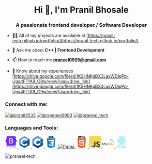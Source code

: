 <h1 align="center">Hi 👋, I'm Pranil Bhosale</h1>
<h3 align="center">A passionate frontend developer / Software Developer</h3>

- 👨‍💻 All of my projects are available at [https://pranil-tech.github.io/portfolio/](https://pranil-tech.github.io/portfolio/)

- 💬 Ask me about **C++ | Frontend Development**

- 📫 How to reach me **praneel0905@gmail.com**

- 📄 Know about my experiences [https://drive.google.com/file/d/1K9HNKgBX3LaxWDIqPp-Ugs4FTfAB_O9w/view?usp=drive_link](https://drive.google.com/file/d/1K9HNKgBX3LaxWDIqPp-Ugs4FTfAB_O9w/view?usp=drive_link)

<h3 align="left">Connect with me:</h3>
<p align="left">
<a href="https://linkedin.com/in/@pranil4533" target="blank"><img align="center" src="https://raw.githubusercontent.com/rahuldkjain/github-profile-readme-generator/master/src/images/icons/Social/linked-in-alt.svg" alt="@pranil4533" height="30" width="40" /></a>
<a href="https://www.hackerrank.com/@rajeneel0993" target="blank"><img align="center" src="https://raw.githubusercontent.com/rahuldkjain/github-profile-readme-generator/master/src/images/icons/Social/hackerrank.svg" alt="@rajeneel0993" height="30" width="40" /></a>
<a href="https://www.leetcode.com/@praneel_tech" target="blank"><img align="center" src="https://raw.githubusercontent.com/rahuldkjain/github-profile-readme-generator/master/src/images/icons/Social/leet-code.svg" alt="@praneel_tech" height="30" width="40" /></a>
</p>

<h3 align="left">Languages and Tools:</h3>
<p align="left"> <a href="https://getbootstrap.com" target="_blank" rel="noreferrer"> <img src="https://raw.githubusercontent.com/devicons/devicon/master/icons/bootstrap/bootstrap-plain-wordmark.svg" alt="bootstrap" width="40" height="40"/> </a> <a href="https://www.cprogramming.com/" target="_blank" rel="noreferrer"> <img src="https://raw.githubusercontent.com/devicons/devicon/master/icons/c/c-original.svg" alt="c" width="40" height="40"/> </a> <a href="https://www.w3schools.com/cpp/" target="_blank" rel="noreferrer"> <img src="https://raw.githubusercontent.com/devicons/devicon/master/icons/cplusplus/cplusplus-original.svg" alt="cplusplus" width="40" height="40"/> </a> <a href="https://www.w3schools.com/css/" target="_blank" rel="noreferrer"> <img src="https://raw.githubusercontent.com/devicons/devicon/master/icons/css3/css3-original-wordmark.svg" alt="css3" width="40" height="40"/> </a> <a href="https://www.figma.com/" target="_blank" rel="noreferrer"> <img src="https://www.vectorlogo.zone/logos/figma/figma-icon.svg" alt="figma" width="40" height="40"/> </a> <a href="https://www.w3.org/html/" target="_blank" rel="noreferrer"> <img src="https://raw.githubusercontent.com/devicons/devicon/master/icons/html5/html5-original-wordmark.svg" alt="html5" width="40" height="40"/> </a> <a href="https://developer.mozilla.org/en-US/docs/Web/JavaScript" target="_blank" rel="noreferrer"> <img src="https://raw.githubusercontent.com/devicons/devicon/master/icons/javascript/javascript-original.svg" alt="javascript" width="40" height="40"/> </a> <a href="https://www.mysql.com/" target="_blank" rel="noreferrer"> <img src="https://raw.githubusercontent.com/devicons/devicon/master/icons/mysql/mysql-original-wordmark.svg" alt="mysql" width="40" height="40"/> </a> <a href="https://reactjs.org/" target="_blank" rel="noreferrer"> <img src="https://raw.githubusercontent.com/devicons/devicon/master/icons/react/react-original-wordmark.svg" alt="react" width="40" height="40"/> </a> </p>

<p><img align="center" src="https://github-readme-stats.vercel.app/api/top-langs?username=praneel-tech&show_icons=true&locale=en&layout=compact" alt="praneel-tech" /></p>
